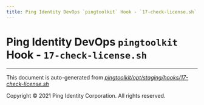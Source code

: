 ```yaml
---
title: Ping Identity DevOps `pingtoolkit` Hook - `17-check-license.sh`
---
```


# Ping Identity DevOps `pingtoolkit` Hook - `17-check-license.sh`

---
This document is auto-generated from _[pingtoolkit/opt/staging/hooks/17-check-license.sh](https://github.com/pingidentity/pingidentity-docker-builds/blob/master/pingtoolkit/opt/staging/hooks/17-check-license.sh)_

Copyright © 2021 Ping Identity Corporation. All rights reserved.
